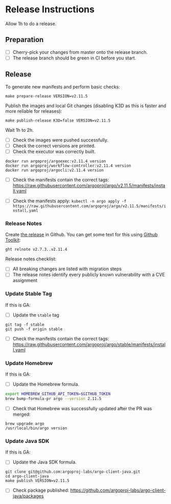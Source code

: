 # Release Instructions

Allow 1h to do a release.

## Preparation

* [ ] Cherry-pick your changes from master onto the release branch.
* [ ] The release branch should be green in CI before you start.

## Release

To generate new manifests and perform basic checks:

    make prepare-release VERSION=v2.11.5

Publish the images and local Git changes (disabling K3D as this is faster and more reliable for releases):

    make publish-release K3D=false VERSION=v2.11.5
    
Wait 1h to 2h.    
 
* [ ] Check the images were pushed successfully.
* [ ] Check the correct versions are printed.
* [ ] Check the executor was correctly built.

```
docker run argoproj/argoexec:v2.11.4 version
docker run argoproj/workflow-controller:v2.11.4 version
docker run argoproj/argocli:v2.11.4 version
```

* [ ] Check the manifests contain the correct tags: https://raw.githubusercontent.com/argoproj/argo/v2.11.5/manifests/install.yaml

* [ ] Check the manifests apply: `kubectl -n argo apply -f https://raw.githubusercontent.com/argoproj/argo/v2.11.5/manifests/install.yaml`

### Release Notes

Create [the release](https://github.com/argoproj/argo/releases) in Github. You can get some text for this using [Github Toolkit](https://github.com/alexec/github-toolkit):

    ght relnote v2.7.3..v2.11.4

Release notes checklist:

* [ ] All breaking changes are listed with migration steps
* [ ] The release notes identify every publicly known vulnerability with a CVE assignment 

### Update Stable Tag

If this is GA:

* [ ] Update the `stable` tag

```
git tag -f stable
git push -f origin stable
```

* [ ] Check the manifests contain the correct tags: https://raw.githubusercontent.com/argoproj/argo/stable/manifests/install.yaml

### Update Homebrew

If this is GA:

* [ ] Update the Homebrew formula.

```bash
export HOMEBREW_GITHUB_API_TOKEN=$GITHUB_TOKEN
brew bump-formula-pr argo --version 2.11.5
```

* [ ] Check that Homebrew was successfully updated after the PR was merged:
 
 ```
 brew upgrade argo
 /usr/local/bin/argo version
 ```

### Update Java SDK

If this is GA:

* [ ] Update the Java SDK formula.

```
git clone git@github.com:argoproj-labs/argo-client-java.git
cd argo-client-java
make publish VERSION=v2.11.5
```

* [ ] Check package published: https://github.com/argoproj-labs/argo-client-java/packages
